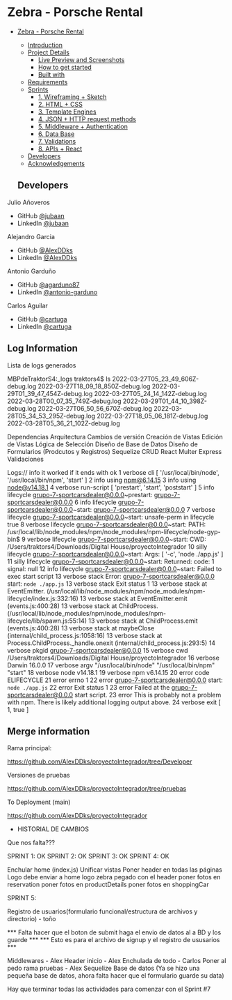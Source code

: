 # Zebra - Porsche Rental

- [Zebra - Porsche Rental](#zebra---porsche-rental)
	- [Introduction](#introduction)
	- [Project Details](#project-details)
		- [Live Preview and Screenshots](#live-preview-and-screenshots)
		- [How to get started](#how-to-get-started)
		- [Built with](#built-with)
	- [Requirements](#requirements)
	- [Sprints](#sprints)
		- [1. Wireframing + Sketch](#1-wireframing--sketch)
		- [2. HTML + CSS](#2-html--css)
		- [3. Template Engines](#3-template-engines)
		- [4. JSON + HTTP request methods](#4-json--http-request-methods)
		- [5. Middleware + Authentication](#5-middleware--authentication)
		- [6. Data Base](#6-data-base)
		- [7. Validations](#7-validations)
		- [8. APIs + React](#8-apis--react)
	- [Developers](#developers)
	- [Acknowledgements](#acknowledgements)

   ## Developers

Julio Añoveros

- GitHub [@jubaan](https://github.com/jubaan)
- LinkedIn [@jubaan](https://www.linkedin.com/in/jubaan)

Alejandro Garcia

- GitHub [@AlexDDks](https://github.com/AlexDDks)
- LinkedIn [@AlexDDks](https://www.linkedin.com/mwlite/in/magarciaa92)

Antonio Garduño

- GitHub [@agarduno87](https://github.com/agarduno87)
- LinkedIn [@antonio-garduno](https://www.linkedin.com/in/antonio-garduno)

Carlos Aguilar

- GitHub [@cartuga](https://github.com/cartuga )
- LinkedIn [@cartuga](https://www.linkedin.com/in/cartuga/)

## Log Information

Lista de logs generados

MBPdeTraktorS4:_logs traktors4$ ls
2022-03-27T05_23_49_606Z-debug.log      2022-03-27T18_09_18_850Z-debug.log      2022-03-29T01_39_47_454Z-debug.log
2022-03-27T05_24_14_142Z-debug.log      2022-03-28T00_07_35_749Z-debug.log      2022-03-29T01_44_10_398Z-debug.log
2022-03-27T06_50_56_670Z-debug.log      2022-03-28T05_34_53_295Z-debug.log
2022-03-27T18_05_06_181Z-debug.log      2022-03-28T05_36_21_102Z-debug.log


Dependencias
Arquitectura
Cambios de versión
Creación de Vistas
Edición de Vistas
Lógica de Selección
Diseño de Base de Datos
Diseño de Formularios (Prodcutos y Registros)
Sequelize
CRUD
React
Multer
Express
Validaciones

Logs://
info it worked if it ends with ok
1 verbose cli [ '/usr/local/bin/node', '/usr/local/bin/npm', 'start' ]
2 info using npm@6.14.15
3 info using node@v14.18.1
4 verbose run-script [ 'prestart', 'start', 'poststart' ]
5 info lifecycle grupo-7-sportcarsdealer@0.0.0~prestart: grupo-7-sportcarsdealer@0.0.0
6 info lifecycle grupo-7-sportcarsdealer@0.0.0~start: grupo-7-sportcarsdealer@0.0.0
7 verbose lifecycle grupo-7-sportcarsdealer@0.0.0~start: unsafe-perm in lifecycle true
8 verbose lifecycle grupo-7-sportcarsdealer@0.0.0~start: PATH: /usr/local/lib/node_modules/npm/node_modules/npm-lifecycle/node-gyp-bin$
9 verbose lifecycle grupo-7-sportcarsdealer@0.0.0~start: CWD: /Users/traktors4/Downloads/Digital House/proyectoIntegrador
10 silly lifecycle grupo-7-sportcarsdealer@0.0.0~start: Args: [ '-c', 'node ./app.js' ]
11 silly lifecycle grupo-7-sportcarsdealer@0.0.0~start: Returned: code: 1  signal: null
12 info lifecycle grupo-7-sportcarsdealer@0.0.0~start: Failed to exec start script
13 verbose stack Error: grupo-7-sportcarsdealer@0.0.0 start: `node ./app.js`
13 verbose stack Exit status 1
13 verbose stack     at EventEmitter.<anonymous> (/usr/local/lib/node_modules/npm/node_modules/npm-lifecycle/index.js:332:16)
13 verbose stack     at EventEmitter.emit (events.js:400:28)
13 verbose stack     at ChildProcess.<anonymous> (/usr/local/lib/node_modules/npm/node_modules/npm-lifecycle/lib/spawn.js:55:14)
13 verbose stack     at ChildProcess.emit (events.js:400:28)
13 verbose stack     at maybeClose (internal/child_process.js:1058:16)
13 verbose stack     at Process.ChildProcess._handle.onexit (internal/child_process.js:293:5)
14 verbose pkgid grupo-7-sportcarsdealer@0.0.0
15 verbose cwd /Users/traktors4/Downloads/Digital House/proyectoIntegrador
16 verbose Darwin 16.0.0
17 verbose argv "/usr/local/bin/node" "/usr/local/bin/npm" "start"
18 verbose node v14.18.1
19 verbose npm  v6.14.15
20 error code ELIFECYCLE
21 error errno 1
22 error grupo-7-sportcarsdealer@0.0.0 start: `node ./app.js`
22 error Exit status 1
23 error Failed at the grupo-7-sportcarsdealer@0.0.0 start script.
23 error This is probably not a problem with npm. There is likely additional logging output above.
24 verbose exit [ 1, true ]

## Merge information

Rama principal:

https://github.com/AlexDDks/proyectoIntegrador/tree/Developer

Versiones de pruebas

https://github.com/AlexDDks/proyectoIntegrador/tree/pruebas

To Deployment (main)

https://github.com/AlexDDks/proyectoIntegrador


- HISTORIAL DE CAMBIOS

Que nos falta???

SPRINT 1: OK
SPRINT 2: OK
SPRINT 3: OK
SPRINT 4: OK

Enchular home (index.js)
Unificar vistas
Poner header en todas las páginas
Logo debe enviar a home
logo zebra pegado con el header
poner fotos en reservation
poner fotos en productDetails
poner fotos en shoppingCar


SPRINT 5:

Registro de usuarios(formulario funcional/estructura de archivos y directorio) - toño

*** Falta hacer que el boton de submit haga el envio de datos al a BD y los guarde ***
*** Esto es para el archivo de signup y el registro de ususarios ***

Middlewares - Alex
Header inicio - Alex
Enchulada de todo - Carlos
Poner al pedo rama pruebas - Alex
Sequelize 
Base de datos (Ya se hizo una pequeña base de datos, ahora falta hacer que el formulario guarde su data)


Hay que terminar todas las actividades para comenzar con el Sprint #7



